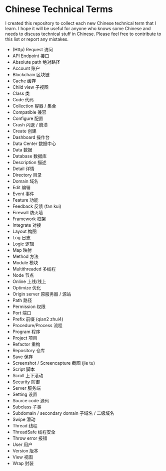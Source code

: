 # Chinese Technical Terms
I created this repository to collect each new Chinese technical term that I learn. I hope it will be useful for anyone who knows some Chinese and needs to discuss technical stuff in Chinese. Please feel free to contribute to this list or report any mistakes.  

- (Http) Request 访问
- API Endpoint 接口
- Absolute path 绝对路径
- Account 账户
- Blockchain 区块链
- Cache 缓存
- Child view 子视图
- Class 类
- Code 代码
- Collection 容器 / 集合
- Compatible 兼容
- Configure 配置
- Crash 闪退 / 崩溃
- Create 创建
- Dashboard 操作台
- Data Center 数据中心 
- Data 数据
- Database 数据库
- Description 描述
- Detail 详情
- Directory 目录
- Domain 域名
- Edit 编辑
- Event 事件
- Feature 功能
- Feedback 反馈 (fan kui) 
- Firewall 防火墙
- Framework 框架
- Integrate 对接
- Layout 构图
- Log 日志
- Logic 逻辑
- Map 映射
- Method 方法
- Module 模块
- Multithreaded 多线程
- Node 节点
- Online 上线/线上
- Optimize 优化
- Origin server 原服务器 / 源站 
- Path 路径
- Permission 权限
- Port 端口
- Prefix 前缀 (qian2 zhui4)
- Procedure/Process 流程
- Program 程序
- Project 项目
- Refactor 重构
- Repository 仓库
- Save 保存
- Screenshot / Screencapture 截图 (jie tu) 
- Script 脚本
- Scroll 上下滚动
- Security 防御
- Server 服务端
- Setting 设置
- Source code 源码
- Subclass 子类
- Subdomain / secondary domain 子域名 / 二级域名
- Swipe 滑动
- Thread 线程
- ThreadSafe 线程安全
- Throw error 报错
- User 用户
- Version 版本
- View 视图
- Wrap 封装
